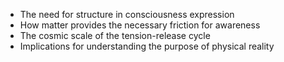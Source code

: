 
- The need for structure in consciousness expression
- How matter provides the necessary friction for awareness
- The cosmic scale of the tension-release cycle
- Implications for understanding the purpose of physical reality